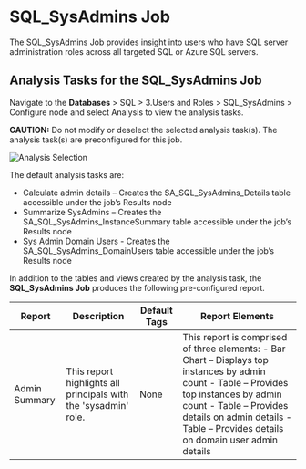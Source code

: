# SQL_SysAdmins Job

The SQL_SysAdmins Job provides insight into users who have SQL server administration roles across
all targeted SQL or Azure SQL servers.

## Analysis Tasks for the SQL_SysAdmins Job

Navigate to the **Databases** > SQL > 3.Users and Roles > SQL_SysAdmins > Configure node and select
Analysis to view the analysis tasks.

**CAUTION:** Do not modify or deselect the selected analysis task(s). The analysis task(s) are
preconfigured for this job.

![Analysis Selection](/img/versioned_docs/accessanalyzer_11.6/accessanalyzer/solutions/databases/sql/usersroles/sqljobgroup29.webp)

The default analysis tasks are:

- Calculate admin details – Creates the SA_SQL_SysAdmins_Details table accessible under the job’s
  Results node
- Summarize SysAdmins – Creates the SA_SQL_SysAdmins_InstanceSummary table accessible under the
  job’s Results node
- Sys Admin Domain Users - Creates the SA_SQL_SysAdmins_DomainUsers table accessible under the job’s
  Results node

In addition to the tables and views created by the analysis task, the **SQL_SysAdmins Job** produces
the following pre-configured report.

| Report        | Description                                                     | Default Tags | Report Elements                                                                                                                                                                                                                                     |
| ------------- | --------------------------------------------------------------- | ------------ | --------------------------------------------------------------------------------------------------------------------------------------------------------------------------------------------------------------------------------------------------- |
| Admin Summary | This report highlights all principals with the 'sysadmin' role. | None         | This report is comprised of three elements: - Bar Chart – Displays top instances by admin count - Table – Provides top instances by admin count - Table – Provides details on admin details - Table – Provides details on domain user admin details |
